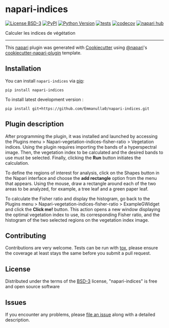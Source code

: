 # napari-indices

[![License BSD-3](https://img.shields.io/pypi/l/napari-indices.svg?color=green)](https://github.com/Emmanulla0/napari-indices/raw/main/LICENSE)
[![PyPI](https://img.shields.io/pypi/v/napari-indices.svg?color=green)](https://pypi.org/project/napari-indices)
[![Python Version](https://img.shields.io/pypi/pyversions/napari-indices.svg?color=green)](https://python.org)
[![tests](https://github.com/Emmanulla0/napari-indices/workflows/tests/badge.svg)](https://github.com/Emmanulla0/napari-indices/actions)
[![codecov](https://codecov.io/gh/Emmanulla0/napari-indices/branch/main/graph/badge.svg)](https://codecov.io/gh/Emmanulla0/napari-indices)
[![napari hub](https://img.shields.io/endpoint?url=https://api.napari-hub.org/shields/napari-indices)](https://napari-hub.org/plugins/napari-indices)

Calculer les indices de végétation

----------------------------------

This [napari] plugin was generated with [Cookiecutter] using [@napari]'s [cookiecutter-napari-plugin] template.

<!--
Don't miss the full getting started guide to set up your new package:
https://github.com/napari/cookiecutter-napari-plugin#getting-started

and review the napari docs for plugin developers:
https://napari.org/stable/plugins/index.html
-->

## Installation

You can install `napari-indices` via [pip]:

    pip install napari-indices



To install latest development version :

    pip install git+https://github.com/Emmanulla0/napari-indices.git

## Plugin description


After programming the plugin, it was installed and launched by accessing the Plugins menu > Napari-vegetation-indices-fisher-ratio > Vegetation indices. Using the plugin requires importing the bands of a hyperspectral image. Then, the vegetation index to be calculated and the desired bands to use must be selected. Finally, clicking the **Run** button initiates the calculation.

To define the regions of interest for analysis, click on the Shapes button in the Napari interface and choose the **add rectangle** option from the menu that appears. Using the mouse, draw a rectangle around each of the two areas to be analyzed, for example, a tree leaf and a green paper leaf.

To calculate the Fisher ratio and display the histogram, go back to the Plugins menu > Napari-vegetation-indices-fisher-ratio > ExampleGWidget and click the **Click me!** button. This action opens a new window displaying the optimal vegetation index to use, its corresponding Fisher ratio, and the histogram of the two selected regions on the vegetation index image.

## Contributing

Contributions are very welcome. Tests can be run with [tox], please ensure
the coverage at least stays the same before you submit a pull request.

## License

Distributed under the terms of the [BSD-3] license,
"napari-indices" is free and open source software

## Issues

If you encounter any problems, please [file an issue] along with a detailed description.

[napari]: https://github.com/napari/napari
[Cookiecutter]: https://github.com/audreyr/cookiecutter
[@napari]: https://github.com/napari
[MIT]: http://opensource.org/licenses/MIT
[BSD-3]: http://opensource.org/licenses/BSD-3-Clause
[GNU GPL v3.0]: http://www.gnu.org/licenses/gpl-3.0.txt
[GNU LGPL v3.0]: http://www.gnu.org/licenses/lgpl-3.0.txt
[Apache Software License 2.0]: http://www.apache.org/licenses/LICENSE-2.0
[Mozilla Public License 2.0]: https://www.mozilla.org/media/MPL/2.0/index.txt
[cookiecutter-napari-plugin]: https://github.com/napari/cookiecutter-napari-plugin

[file an issue]: https://github.com/Emmanulla0/napari-indices/issues

[napari]: https://github.com/napari/napari
[tox]: https://tox.readthedocs.io/en/latest/
[pip]: https://pypi.org/project/pip/
[PyPI]: https://pypi.org/
